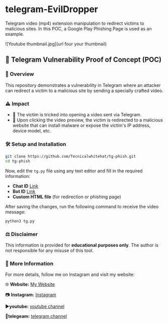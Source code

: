 

# telegram-EvilDropper

Telegram video (mp4) extension manipulation to redirect victims to malicious sites. In this POC, a Google Play Phishing Page is used as an example.

![Youtube thumbnail.jpg](url four your thumbnail)


## 📌 Telegram Vulnerability Proof of Concept (POC)

### 🚀 Overview
This repository demonstrates a vulnerability in Telegram where an attacker can redirect a victim to a malicious site by sending a specially crafted video.

### ⚠️ Impact
- 🛑 The victim is tricked into opening a video sent via Telegram.
- 🔗 Upon clicking the video preview, the victim is redirected to a malicious website that can install malware or expose the victim's IP address, device model, etc.

### 🛠 Setup and Installation

```bash
git clone https://github.com/Tecnicalwhitehat/tg-phish.git
cd tg-phish
```

Now, edit the `tg.py` file using any text editor and fill in the required information:
- **Chat ID** [Link](https://t.me/BotFather)
- **Bot ID** [Link](https://t.me/userinfobot)
- **Custom HTML file** (for redirection or phishing page)

After saving the changes, run the following command to receive the video message:

```bash
python3 tg.py
```

### ⚖️ Disclaimer
This information is provided for **educational purposes only**. The author is not responsible for any misuse of this tool.

### 📢 More Information
For more details, follow me on Instagram and visit my website:

🌐 **Website:** [My Website](--url--)

📷 **Instagram:** [Instagram](https://www.instagram.com/technicalwhitehat)

▶️**youtube:** [youtube channel](https://www.youtube.com/@technicalwhitehat)

🔭**telegeam:** [telegram channel](https://t.me/technicalwhitehat)

